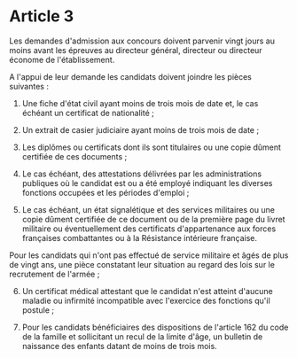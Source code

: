 # Article 3

Les demandes d'admission aux concours doivent parvenir vingt jours au moins avant les épreuves au directeur général, directeur ou directeur économe de l'établissement.

A l'appui de leur demande les candidats doivent joindre les pièces suivantes :

1) Une fiche d'état civil ayant moins de trois mois de date et, le cas échéant un certificat de nationalité ;

2) Un extrait de casier judiciaire ayant moins de trois mois de date ;

3) Les diplômes ou certificats dont ils sont titulaires ou une copie dûment certifiée de ces documents ;

4) Le cas échéant, des attestations délivrées par les administrations publiques où le candidat est ou a été employé indiquant les diverses fonctions occupées et les périodes d'emploi ;

5) Le cas échéant, un état signalétique et des services militaires ou une copie dûment certifiée de ce document ou de la première page du livret militaire ou éventuellement des certificats d'appartenance aux forces françaises combattantes ou à la Résistance intérieure française.

Pour les candidats qui n'ont pas effectué de service militaire et âgés de plus de vingt ans, une pièce constatant leur situation au regard des lois sur le recrutement de l'armée ;

6) Un certificat médical attestant que le candidat n'est atteint d'aucune maladie ou infirmité incompatible avec l'exercice des fonctions qu'il postule ;

7) Pour les candidats bénéficiaires des dispositions de l'article 162 du code de la famille et sollicitant un recul de la limite d'âge, un bulletin de naissance des enfants datant de moins de trois mois.
